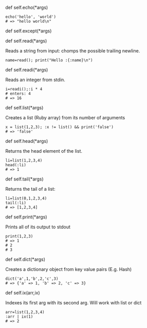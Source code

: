   def self.echo(*args)

```
echo('hello', 'world')
# => "hello world\n"
```


  def self.except(*args)

  def self.read(*args)

Reads a string from input: chomps the possible trailing newline.

```
name=read(); print("Hello :{:name}\n")
```

  def self.readi(*args)

Reads an integer from stdin.

```
i=readi();:i * 4
# enters: 4
# => 16
```

  def self.list(*args)

Creates a list (Ruby array) from its number of arguments

```
x = list(1,2,3); :x != list() && print('false')
# => 'false'
```

  def self.head(*args)

Returns the head element of the list.

```
li=list(1,2,3,4)
head(:li)
# => 1
```

  def self.tail(*args)

Returns the tail of a list:

```
li=list(0,1,2,3,4)
tail(:li)
# => [1,2,3,4]
```

  def self.print(*args)

Prints all of its output to stdout

```
print(1,2,3)
# => 1
# 2
# 3
```

def self.dict(*args)

Creates a dictionary object from key value pairs (E.g. Hash)


```
dict('a',1,'b',2,'c',3)
# => {'a' => 1, 'b' => 2, 'c' => 3}
```

def self.ix(arr,ix)

Indexes its first arg with its second arg. Will work with list or dict

```
arr=list(1,2,3,4)
:arr | ix(1)
# => 2
```


